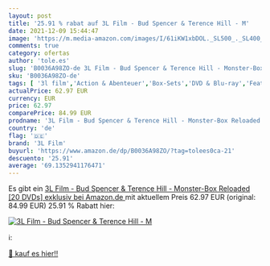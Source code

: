 ```yaml
---
layout: post
title: '25.91 % rabat auf 3L Film - Bud Spencer & Terence Hill - M'
date: 2021-12-09 15:44:47
image: 'https://m.media-amazon.com/images/I/61iKW1xbDOL._SL500_._SL400_.jpg'
comments: true
category: ofertas
author: 'tole.es'
slug: 'B0036A98ZO-de 3L Film - Bud Spencer & Terence Hill - Monster-Box...'
sku: 'B0036A98ZO-de'
tags: [ '3l film','Action & Abenteuer','Box-Sets','DVD & Blu-ray','Featured Categories','Filme','Komödie & Unterhaltung','Krimi','Thriller','Western', ]
actualPrice: 62.97 EUR
currency: EUR
price: 62.97
comparePrice: 84.99 EUR
prodname: '3L Film - Bud Spencer & Terence Hill - Monster-Box Reloaded [20 DVDs]  exklusiv bei Amazon.de '
country: 'de'
flag: '🇩🇪'
brand: '3L Film'
buyurl: 'https://www.amazon.de/dp/B0036A98ZO/?tag=tolees0ca-21'
descuento: '25.91'
average: '69.1352941176471'
---
```


Es gibt ein [3L Film - Bud Spencer & Terence Hill - Monster-Box Reloaded [20 DVDs]  exklusiv bei Amazon.de ](https://www.amazon.de/dp/B0036A98ZO/?tag=tolees0ca-21) mit aktuellem Preis 62.97 EUR (original: 84.99 EUR) 25.91 % Rabatt hier:

[![3L Film - Bud Spencer & Terence Hill - M](https://m.media-amazon.com/images/I/61iKW1xbDOL._SL500_._SL400_.jpg)](https://www.amazon.de/dp/B0036A98ZO/?tag=tolees0ca-21)

ℹ️:


[🛒 kauf es hier!!](https://www.amazon.de/dp/B0036A98ZO/?tag=tolees0ca-21)
